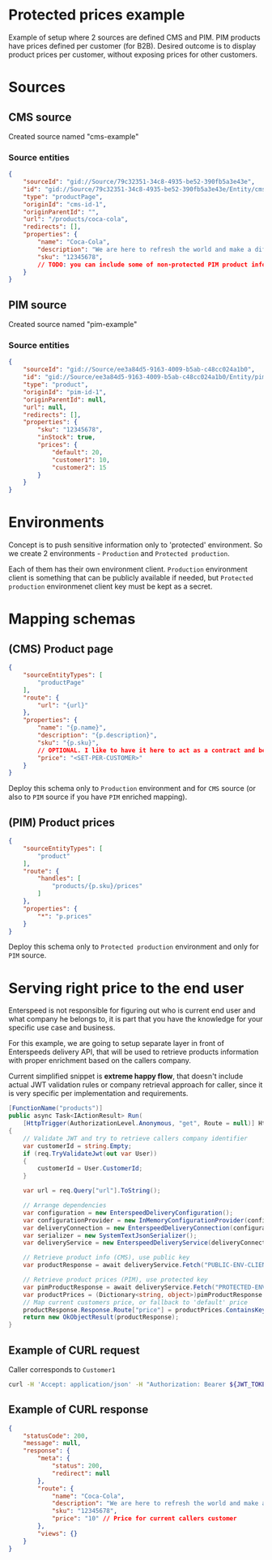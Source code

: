 # Protected prices example

Example of setup where 2 sources are defined CMS and PIM. PIM products have prices defined per customer (for B2B). Desired outcome is to display product prices per customer, without exposing prices for other customers.

# Sources
## CMS source
Created source named "cms-example"

### Source entities

```json
{
	"sourceId": "gid://Source/79c32351-34c8-4935-be52-390fb5a3e43e",
	"id": "gid://Source/79c32351-34c8-4935-be52-390fb5a3e43e/Entity/cms-id-1",
	"type": "productPage",
	"originId": "cms-id-1",
	"originParentId": "",
	"url": "/products/coca-cola",
	"redirects": [],
	"properties": {
		"name": "Coca-Cola",
		"description": "We are here to refresh the world and make a difference. Learn more about the Coca-Cola Company, our brands, and how we strive to do business the right way.",
		"sku": "12345678",
        // TODO: you can include some of non-protected PIM product information too!
	}
}
```

## PIM source
Created source named "pim-example"

### Source entities
```json
{
	"sourceId": "gid://Source/ee3a84d5-9163-4009-b5ab-c48cc024a1b0",
	"id": "gid://Source/ee3a84d5-9163-4009-b5ab-c48cc024a1b0/Entity/pim-id-1",
	"type": "product",
	"originId": "pim-id-1",
	"originParentId": null,
	"url": null,
	"redirects": [],
	"properties": {
		"sku": "12345678",
		"inStock": true,
		"prices": {
			"default": 20,
			"customer1": 10,
			"customer2": 15
		}
	}
}
```

# Environments

Concept is to push sensitive information only to 'protected' environment. So we create 2 environments - `Production` and `Protected production`.

Each of them has their own environment client. `Production` environment client is something that can be publicly available if needed, but `Protected production` environmenet client key must be kept as a secret.

# Mapping schemas

## (CMS) Product page
```json
{
	"sourceEntityTypes": [
		"productPage"
	],
	"route": {
		"url": "{url}"
	},
	"properties": {
		"name": "{p.name}",
		"description": "{p.description}",
		"sku": "{p.sku}",
        // OPTIONAL. I like to have it here to act as a contract and being visible to all parties.
		"price": "<SET-PER-CUSTOMER>"
	}
}
```

Deploy this schema only to `Production` environment and for `CMS` source (or also to `PIM` source if you have `PIM` enriched mapping).

## (PIM) Product prices
```json
{
	"sourceEntityTypes": [
		"product"
	],
	"route": {
		"handles": [
			"products/{p.sku}/prices"
		]
	},
	"properties": {
        "*": "p.prices"
	}
}
```

Deploy this schema only to `Protected production` environment and only for `PIM` source.

# Serving right price to the end user

Enterspeed is not responsible for figuring out who is current end user and what company he belongs to, it is part that you have the knowledge for your specific use case and business.

For this example, we are going to setup separate layer in front of Enterspeeds delivery API, that will be used to retrieve products information with proper enrichment based on the callers company.

Current simplified snippet is **extreme happy flow**, that doesn't include actual JWT validation rules or company retrieval approach for caller, since it is very specific per implementation and requirements.

```csharp
[FunctionName("products")]
public async Task<IActionResult> Run(
    [HttpTrigger(AuthorizationLevel.Anonymous, "get", Route = null)] HttpRequest req)
{
    // Validate JWT and try to retrieve callers company identifier
    var customerId = string.Empty;
    if (req.TryValidateJwt(out var User))
    {
        customerId = User.CustomerId;
    }

    var url = req.Query["url"].ToString();

    // Arrange dependencies
    var configuration = new EnterspeedDeliveryConfiguration();
    var configurationProvider = new InMemoryConfigurationProvider(configuration);
    var deliveryConnection = new EnterspeedDeliveryConnection(configurationProvider);
    var serializer = new SystemTextJsonSerializer();
    var deliveryService = new EnterspeedDeliveryService(deliveryConnection, configurationProvider, serializer);

    // Retrieve product info (CMS), use public key
    var productResponse = await deliveryService.Fetch("PUBLIC-ENV-CLIENT-KEY", (b) => b.WithUrl(url));

    // Retrieve product prices (PIM), use protected key
    var pimProductResponse = await deliveryService.Fetch("PROTECTED-ENV-CLIENT-KEY", (b) => b.WithHandle($"products/{productResponse.Response.Route["sku"]}/prices"));
    var productPrices = (Dictionary<string, object>)pimProductResponse.Response.Views["productPrices"];
    // Map current customers price, or fallback to 'default' price
    productResponse.Response.Route["price"] = productPrices.ContainsKey(customerId) ? productPrices[customerId] : productPrices["default"];
    return new OkObjectResult(productResponse);
}
```

## Example of CURL request
Caller corresponds to `Customer1`
```bash
curl -H 'Accept: application/json' -H "Authorization: Bearer ${JWT_TOKEN}" https://{custom-layer-hostname}/api/products?url=/products/coca-cola
```

## Example of CURL response
```json
{
    "statusCode": 200,
    "message": null,
    "response": {
        "meta": {
            "status": 200,
            "redirect": null
        },
        "route": {
            "name": "Coca-Cola",
            "description": "We are here to refresh the world and make a difference. Learn more about the Coca-Cola Company, our brands, and how we strive to do business the right way.",
            "sku": "12345678",
            "price": "10" // Price for current callers customer
        },
        "views": {}
    }
}
```